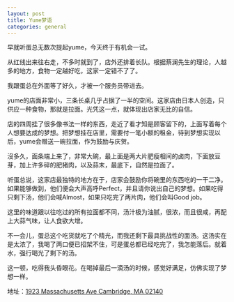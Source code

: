 ```yaml
---
layout: post
title: Yume梦语
categories: general
---
```


早就听蛋总无数次提起yume，今天终于有机会一试。

从红线出来往右走，不多时就到了，店外还排着长队。根据蔡澜先生的理论，人越多的地方，食物一定越好吃，这家一定错不了了。

我跟蛋总在外面等了好久，才被一个服务员带进去。

yume的店面非常小，三条长桌几乎占据了一半的空间。这家店由日本人创造，只供应一种食物，那就是拉面。光凭这一点，就体现出店家无比的自信。

店的四周挂了很多像书法一样的东西，走近了看才知是顾客留下的，上面写着每个人想要达成的梦想。把梦想挂在店里，需要付一笔小额的租金，待到梦想实现以后，yume会赠送一碗拉面，作为鼓励与庆贺。

沒多久，面条端上来了，非常大碗，最上面是两大片肥瘦相间的卤肉，下面放豆芽，加上许多碎的肥猪肉，以及蒜末，最底下，自然是拉面了。

听蛋总说，这家店最独特的地方在于，店家会鼓励你将碗里的东西吃的一干二净。如果能够做到，他们便会大声高呼Perfect，并且请你说出自己的梦想。如果吃得只剩下汤，他们会喊Almost，如果只吃完了两片肉，他们会叫Good job。

这里的味道跟以往吃过的所有拉面都不同，汤汁极为油腻，很浓，而且很咸，再配上大蒜气味，让人食欲大增。

不一会儿，蛋总这个吃货就吃了个精光，而我还剩下最具挑战性的面汤。这汤实在是太浓了，我喝了两口便已招架不住，可是蛋总都已经吃完了，我怎能落后。就着水，强行喝光了剩下的汤。

这一顿，吃得我头昏眼花。在喝掉最后一滴汤的时候，感觉好满足，仿佛实现了梦想一样。

地址：[1923 Massachusetts Ave Cambridge, MA 02140](https://www.google.com/maps/place/Yume+Wo+Katare/@42.389408,-71.119699,17z/data=!3m1!4b1!4m2!3m1!1s0x89e3773d73268287:0x22f200cb4e5b91d)
